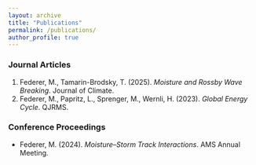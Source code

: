```yaml
---
layout: archive
title: "Publications"
permalink: /publications/
author_profile: true
---
```


### Journal Articles
1. Federer, M., Tamarin-Brodsky, T. (2025). *Moisture and Rossby Wave Breaking*. Journal of Climate.
2. Federer, M., Papritz, L., Sprenger, M., Wernli, H. (2023). *Global Energy Cycle*. QJRMS.

### Conference Proceedings
- Federer, M. (2024). *Moisture–Storm Track Interactions*. AMS Annual Meeting.

